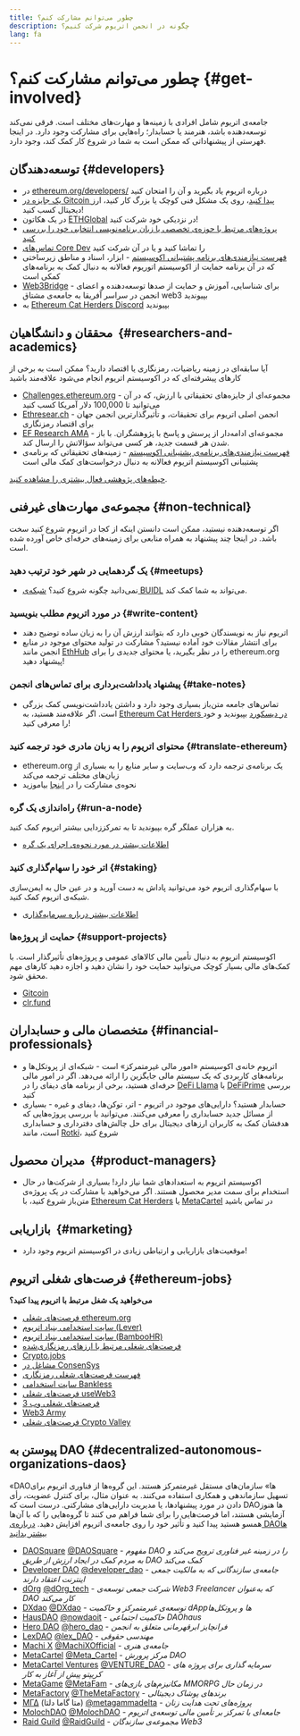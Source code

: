 ```yaml
---
title: چطور می‌توانم مشارکت کنم؟
description: چگونه در انجمن اتریوم شرکت کنیم؟
lang: fa
---
```


# چطور می‌توانم مشارکت کنم؟ {#get-involved}

جامعه‌ی اتریوم شامل افرادی با زمینه‌ها و مهارت‌های مختلف است. فرقی نمی‌کند توسعه‌دهنده باشد، هنرمند یا حسابدار؛ راه‌هایی برای مشارکت وجود دارد. در اینجا فهرستی از پیشنهاداتی که ممکن است به شما در شروع کار کمک کند، وجود دارد.

## توسعه‌دهندگان <Emoji text=":computer:" size={1} /> {#developers}

- در [ethereum.org/developers/](/developers/) درباره اتریوم یاد بگیرید و آن را امتحان کنید
- [یک جایزه در Gitcoin پیدا کنید](https://gitcoin.co/)، روی یک مشکل فنی کوچک یا بزرگ کار کنید، ارز دیجیتال کسب کنید!
- در یک هکاتون [ETHGlobal](http://ethglobal.co/) در نزدیکی خود شرکت کنید!
- [پروژه‌های مرتبط با حوزه‌ی تخصصی یا زبان برنامه‌نویسی انتخابی خود را بررسی کنید](/developers/docs/programming-languages/)
- [تماس‌های Core Dev](https://www.youtube.com/playlist?list=PLaM7G4Llrb7zfMXCZVEXEABT8OSnd4-7w) را تماشا کنید و یا در آن شرکت کنید
- [فهرست نیازمندی‌های برنامه پشتیبانی اکوسیستم](https://esp.ethereum.foundation/wishlist/) - ابزار، اسناد و مناطق زیرساختی که در آن برنامه حمایت از اکوسیستم اتوریوم فعالانه به دنبال کمک به برنامه‌های کمکی است
- [Web3Bridge](https://www.web3bridge.com/) - برای شناسایی، آموزش و حمایت از صدها توسعه‌دهنده و اعضای انجمن در سراسر آفریقا به جامعه‌ی مشتاق web3 بپیوندید
- به [Ethereum Cat Herders Discord](https://discord.io/EthCatHerders) بپیوندید

## محققان و دانشگاهیان <Emoji text=":mag:" size={1} />‍ {#researchers-and-academics}

آیا سابقه‌ای در زمینه ریاضیات، رمزنگاری یا اقتصاد دارید؟ ممکن است به برخی از کارهای پیشرفته‌ای که در اکوسیستم اتریوم انجام می‌شود علاقه‌مند باشید

- [Challenges.ethereum.org](https://challenges.ethereum.org/) - مجموعه‌ای از جایزه‌های تحقیقاتی با ارزش، که در آن می‌توانید تا 100,000 دلار آمریکا کسب کنید
- [Ethresear.ch](https://ethresear.ch) - انجمن اصلی اتریوم برای تحقیقات، و تأثیرگذارترین انجمن جهان برای اقتصاد رمزنگاری
- [EF Research AMA](https://old.reddit.com/r/ethereum/comments/vrx9xe/ama_we_are_ef_research_pt_8_07_july_2022) - مجموعه‌ای ادامه‌دار از پرسش و پاسخ با پژوهشگران. با باز شدن هر قسمت جدید، هر کسی می‌تواند سؤالاتش را ارسال کند.
- [فهرست نیازمندی‌های برنامه‌ی پشتیبانی اکوسیستم](https://esp.ethereum.foundation/wishlist/) - زمینه‌های تحقیقاتی که برنامه‌ی پشتیبانی اکوسیستم اتریوم فعالانه به دنبال درخواست‌های کمک مالی است

[حیطه‌های پژوهشی فعال بیشتری را مشاهده کنید](/community/research/).

## مجموعه‌ی مهارت‌های غیرفنی <Emoji text=":briefcase:" size={1} /> {#non-technical}

اگر توسعه‌دهنده نیستید، ممکن است دانستن اینکه از کجا در اتریوم شروع کنید سخت باشد. در اینجا چند پیشنهاد به همراه منابعی برای زمینه‌های حرفه‌ای خاص آورده شده‌ است.

### یک گردهمایی در شهر خود ترتیب دهید {#meetups}

- نمی‌دانید چگونه شروع کنید؟ [شبکه‌ی BUIDL](https://consensys.net/developers/buidlnetwork/) می‌تواند به شما کمک کند.

### در مورد اتریوم مطلب بنویسید {#write-content}

- اتریوم نیاز به نویسندگان خوبی دارد که بتوانند ارزش آن را به زبان ساده توضیح دهند
- برای انتشار مقالات خود آماده نیستید؟ مشارکت در تولید محتوای موجود در منابع انجمن مانند [EthHub](https://docs.ethub.io/) را در نظر بگیرید، یا محتوای جدیدی را برای ethereum.org پیشنهاد دهید!

### پیشنهاد یادداشت‌برداری برای تماس‌های انجمن {#take-notes}

- تماس‌های جامعه متن‌باز بسیاری وجود دارد و داشتن یادداشت‌نویسی کمک بزرگی است. اگر علاقه‌مند هستید، به [Ethereum Cat Herders در دیسکورد](https://discord.com/invite/Nz6rtfJ8Cu) بپیوندید و خود را معرفی کنید!

### محتوای اتریوم را به زبان مادری خود ترجمه کنید {#translate-ethereum}

- ethereum.org یک برنامه‌ی ترجمه دارد که وب‌سایت و سایر منابع را به بسیاری از زبان‌های مختلف ترجمه می‌کند
- نحوه‌ی مشارکت را در [اینجا](/contributing/translation-program) بیاموزید

### راه‌اندازی یک گره {#run-a-node}

به هزاران عملگر گره بپیوندید تا به تمرکززدایی بیشتر اتریوم کمک کنید.

- [اطلاعات بیشتر در مورد نحوه‌ی اجرای یک گره](/developers/docs/nodes-and-clients/run-a-node/)

### اتر خود را سهام‌گذاری کنید {#staking}

با سهام‌گذاری اتریوم خود می‌توانید پاداش به دست آورید و در عین حال به ایمن‌سازی شبکه‌ی اتریوم کمک کنید.

- [اطلاعات بیشتر درباره سرمایه‌گذاری](/staking/)

### حمایت از پروژه‌ها {#support-projects}

اکوسیستم اتریوم به دنبال تأمین مالی کالاهای عمومی و پروژه‌های تأثیرگذار است. با کمک‌های مالی بسیار کوچک می‌توانید حمایت خود را نشان دهید و اجازه دهید کارهای مهم محقق شود.

- [Gitcoin](https://gitcoin.co/fund)
- [clr.fund](https://clr.fund/#/about)

## متخصصان مالی و حسابداران <Emoji text=":chart_with_upwards_trend:" size={1} /> {#financial-professionals}

- اتریوم خانه‌ی اکوسیستم «امور مالی غیرمتمرکز» است - شبکه‌ای از پروتکل‌ها و برنامه‌های کاربردی که یک سیستم مالی جایگزین را ارائه می‌دهد. اگر در امور مالی حرفه‌ای هستید، برخی از برنامه های دیفای را در [DeFi Llama](https://defillama.com/) یا [DeFiPrime](https://defiprime.com) بررسی کنید
- حسابدار هستید؟ دارایی‌های موجود در اتریوم - اتر، توکن‌ها، دیفای و غیره - بسیاری از مسائل جدید حسابداری را معرفی می‌کنند. می‌توانید با بررسی پروژه‌هایی که هدفشان کمک به کاربران ارزهای دیجیتال برای حل چالش‌های دفترداری و حسابداری است، مانند [Rotki](https://rotki.com/)، شروع کنید

## مدیران محصول <Emoji text=":fountain_pen:" size={1} />‍ {#product-managers}

- اکوسیستم اتریوم به استعدادهای شما نیاز دارد! بسیاری از شرکت‌ها در حال استخدام برای سمت مدیر محصول هستند. اگر می‌خواهید با مشارکت در یک پروژه‌ی متن‌باز شروع کنید، با [Ethereum Cat Herders](https://discord.com/invite/Nz6rtfJ8Cu) یا [MetaCartel](https://www.metacartel.org/) در تماس باشید

## بازاریابی <Emoji text=":megaphone:" size={1} />‍ {#marketing}

- موقعیت‌های بازاریابی و ارتباطی زیادی در اکوسیستم اتریوم وجود دارد!

## فرصت‌های شغلی اتریوم {#ethereum-jobs}

**می‌خواهید یک شغل مرتبط با اتریوم پیدا کنید؟**

- [فرصت‌های شغلی ethereum.org](/about/#open-jobs)
- [سایت استخدامی بنیاد اتریوم (Lever)](https://jobs.lever.co/ethereumfoundation)
- [سایت استخدامی بنیاد اتریوم (BambooHR)](https://ethereum.bamboohr.com/jobs/)
- [فرصت‌های شغلی مرتبط با ارزهای رمزنگاری‌شده](https://cryptocurrencyjobs.co/ethereum/)
- [Crypto.jobs](https://crypto.jobs/)
- [مشاغل در ConsenSys](https://consensys.net/careers/)
- [فهرست فرصت‌های شغلی رمزنگاری](https://cryptojobslist.com/ethereum-jobs)
- [سایت استخدامی Bankless](https://pallet.xyz/list/bankless/jobs)
- [فرصت‌های شغلی useWeb3](https://www.useweb3.xyz/jobs)
- [فرصت‌های شغلی وب 3](https://web3.career)
- [Web3 Army](https://web3army.xyz/)
- [فرصت‌های شغلی Crypto Valley](https://cryptovalley.jobs/)

## پیوستن به DAO {#decentralized-autonomous-organizations-daos}

«DAOها» سازمان‌های مستقل غیرمتمرکز هستند. این گروه‌ها از فناوری اتریوم برای تسهیل سازماندهی و همکاری استفاده می‌کنند. به عنوان مثال، برای کنترل عضویت، رأی دادن در مورد پیشنهادها، یا مدیریت دارایی‌های مشارکتی. درست است که DAOها هنوز آزمایشی هستند، اما فرصت‌هایی را برای شما فراهم می کنند تا گروه‌هایی را که با آن‌ها همسو هستید پیدا کنید و تأثیر خود را روی جامعه‌ی اتریوم افزایش دهید. [درباره‌ی DAOها بیشتر بدانید](/dao/)

- [DAOSquare](https://www.daosquare.io) [@DAOSquare](https://twitter.com/DAOSquare) - _مفهوم DAO را در زمینه غیر فناوری ترویج می‌کند و به مردم کمک در ایجاد ارزش از طریق DAO کمک می‌کند_
- [Developer DAO](https://www.developerdao.com/) [@developer_dao](https://twitter.com/developer_dao) - _جامعه‌ی سازندگانی که به مالکیت جمعی اینترنت اعتقاد دارند_
- [dOrg](https://dOrg.tech) [@dOrg_tech](https://twitter.com/dOrg_tech) - _شرکت جمعی توسعه‌ی Web3 Freelancer که به‌عنوان DAO کار می‌کند_
- [DXdao](https://DXdao.eth.link/) [@DXdao](https://twitter.com/DXdao_) - _توسعه‌ی غیرمتمرکز و حاکمیت dAppها و پروتکل‌ها_
- [HausDAO](https://daohaus.club) [@nowdaoit](https://twitter.com/nowdaoit) - _حاکمیت اجتماعی DAOhaus_
- [Hero DAO](https://herodao.org/) [@hero_dao](https://twitter.com/hero_dao) - _فرانچایز ابرقهرمانی متعلق به انجمن_
- [LexDAO](https://lexdao.coop) [@lex_DAO](https://twitter.com/lex_DAO) - _مهندسی حقوقی_
- [Machi X](https://machix.com) [@MachiXOfficial](https://twitter.com/MachiXOfficial) - _جامعه‌ی هنری_
- [MetaCartel](https://metacartel.org) [@Meta_Cartel](https://twitter.com/Meta_Cartel) - _مرکز پرورش DAO_
- [MetaCartel Ventures](https://metacartel.xyz) [@VENTURE_DAO](https://twitter.com/VENTURE_DAO) - _سرمایه گذاری برای پروژه های کریپتو پیش از آغاز به کار_
- [MetaGame](https://metagame.wtf) [@MetaFam](https://twitter.com/MetaFam) - _مکانیزم‌های بازی‌های MMORPG در زمان حال_
- [MetaFactory](https://metafactory.ai) [@TheMetaFactory](https://twitter.com/TheMetaFactory) - _برندهای پوشاک دیجیتالی_
- [ΜΓΔ](https://metagammadelta.com/) (متا گاما دلتا) [@metagammadelta](https://twitter.com/metagammadelta) - _پروژه‌های تحت هدایت زنان_
- [MolochDAO](https://molochdao.com) [@MolochDAO](https://twitter.com/MolochDAO) - _جامعه‌ای با تمرکز بر تأمین مالی توسعه‌ی اتریوم_
- [Raid Guild](https://raidguild.org) [@RaidGuild](https://twitter.com/RaidGuild) - _مجموعه‌ی سازندگان Web3_
